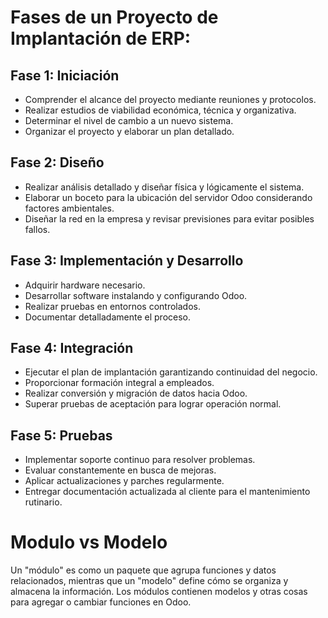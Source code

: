 # Fases de un Proyecto de Implantación de ERP:

## Fase 1: Iniciación
- Comprender el alcance del proyecto mediante reuniones y protocolos.
- Realizar estudios de viabilidad económica, técnica y organizativa.
- Determinar el nivel de cambio a un nuevo sistema.
- Organizar el proyecto y elaborar un plan detallado.

## Fase 2: Diseño
- Realizar análisis detallado y diseñar física y lógicamente el sistema.
- Elaborar un boceto para la ubicación del servidor Odoo considerando factores ambientales.
- Diseñar la red en la empresa y revisar previsiones para evitar posibles fallos.

## Fase 3: Implementación y Desarrollo
- Adquirir hardware necesario.
- Desarrollar software instalando y configurando Odoo.
- Realizar pruebas en entornos controlados.
- Documentar detalladamente el proceso.

## Fase 4: Integración
- Ejecutar el plan de implantación garantizando continuidad del negocio.
- Proporcionar formación integral a empleados.
- Realizar conversión y migración de datos hacia Odoo.
- Superar pruebas de aceptación para lograr operación normal.

## Fase 5: Pruebas
- Implementar soporte continuo para resolver problemas.
- Evaluar constantemente en busca de mejoras.
- Aplicar actualizaciones y parches regularmente.
- Entregar documentación actualizada al cliente para el mantenimiento rutinario.


# Modulo vs Modelo
Un "módulo" es como un paquete que agrupa funciones y datos relacionados, mientras que un "modelo" define cómo se organiza y almacena la información. Los módulos contienen modelos y otras cosas para agregar o cambiar funciones en Odoo.